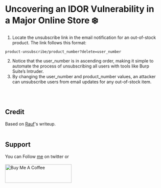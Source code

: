 # Uncovering an IDOR Vulnerability in a Major Online Store ❄️

1. Locate the unsubscribe link in the email notification for an out-of-stock product. The link follows this format:
```
product-unsubscribe/product_number?delete=user_number
```
2. Notice that the user_number is in ascending order, making it simple to automate the process of unsubscribing all users with tools like Burp Suite’s Intruder.
3. By changing the user_number and product_number values, an attacker can unsubscribe users from email updates for any out-of-stock item.

<br>&nbsp;
## Credit
Based on [Rauf](https://bug1ess.medium.com/uncovering-an-idor-vulnerability-in-a-major-online-store-e536726a2abb)'s writeup.
<br>&nbsp;

## Support
You can Follow [me](https://twitter.com/MeAsHacker_HNA) on twitter or
<br><br><a href="https://www.buymeacoffee.com/NafisiAslH" target="_blank"><img src="https://cdn.buymeacoffee.com/buttons/v2/default-yellow.png" alt="Buy Me A Coffee" style="height: 60px !important;width: 217px !important;" ></a>
